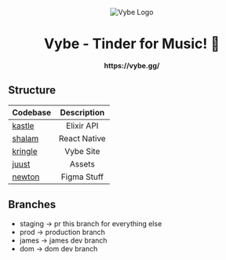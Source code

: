 <p align="center">
	  <img src="https://cdn.discordapp.com/attachments/670502278217859123/821088026963869726/bruh4.png" alt="Vybe Logo" />
</p>
<h1 align="center">
  Vybe - Tinder for Music! 🎵
</h1>

<p align="center"><b>https://vybe.gg/</b></p>

## Structure

| Codebase             |      Description      |
| :------------------- | :-------------------: |
| [kastle](kastle)     |      Elixir API       |
| [shalam](shalam)     |     React Native      |
| [kringle](kringle)   |       Vybe Site       |
| [juust](juust)       |        Assets         |
| [newton](newton)     |      Figma Stuff      |

## Branches

- staging -> pr this branch for everything else
- prod -> production branch
- james -> james dev branch
- dom -> dom dev branch

